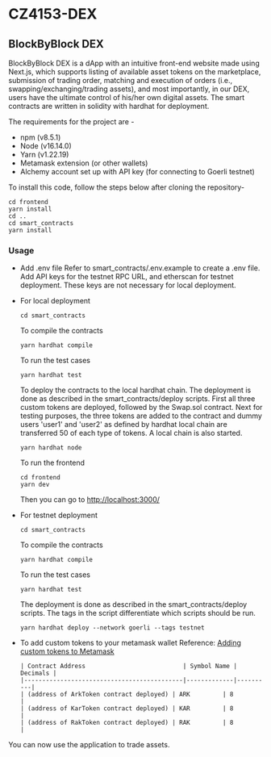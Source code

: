 # CZ4153-DEX
## BlockByBlock DEX

BlockByBlock DEX is a dApp with an intuitive front-end website made using Next.js,
which supports listing of available asset tokens on the marketplace, submission of trading order, matching and execution
of orders (i.e., swapping/exchanging/trading assets), and most importantly, in our DEX, users have the ultimate control
of his/her own digital assets. The smart contracts are written in solidity with hardhat for deployment.

The requirements for the project are -
* npm (v8.5.1)
* Node (v16.14.0)
* Yarn (v1.22.19)
* Metamask extension (or other wallets)
* Alchemy account set up with API key (for connecting to Goerli testnet)

To install this code, follow the steps below after cloning the repository-
```shell
cd frontend
yarn install
cd ..
cd smart_contracts
yarn install
```
### Usage

* Add .env file
  Refer to smart_contracts/.env.example to create a .env file.
  Add API keys for the testnet RPC URL, and etherscan for testnet deployment. These keys are not necessary for local deployment.
  
* For local deployment
  ```shell
  cd smart_contracts
  ```
  To compile the contracts
  ```shell
  yarn hardhat compile
  ```
  To run the test cases
  ```shell
  yarn hardhat test
  ```
  To deploy the contracts to the local hardhat chain. The deployment is done as described in the smart_contracts/deploy scripts. First all three custom tokens are deployed, followed by the Swap.sol contract. Next for testing purposes, the three tokens are added to the contract and dummy users 'user1' and 'user2' as defined by hardhat local chain are transferred 50 of each type of tokens. A local chain is also started.
   ```shell
  yarn hardhat node
  ```
  To run the frontend 
    ```shell
  cd frontend
  yarn dev
  ```
  Then you can go to <http://localhost:3000/>
  
* For testnet deployment
  ```shell
  cd smart_contracts
  ```
  To compile the contracts
  ```shell
  yarn hardhat compile
  ```
  To run the test cases
  ```shell
  yarn hardhat test
  ```
  The deployment is done as described in the smart_contracts/deploy scripts. The tags in the script differentiate which scripts should be run.
   ```shell
  yarn hardhat deploy --network goerli --tags testnet
  ```
* To add custom tokens to your metamask wallet
  Reference: [Adding custom tokens to Metamask](https://metamask.zendesk.com/hc/en-us/articles/360015489031-How-to-View-See-Your-Tokens-in-Metamask)
      
      | Contract Address                           | Symbol Name | Decimals |
      |--------------------------------------------|-------------|----------|
      | (address of ArkToken contract deployed) | ARK         | 8        |
      | (address of KarToken contract deployed) | KAR         | 8        |
      | (address of RakToken contract deployed) | RAK         | 8        |
  
You can now use the application to trade assets.
  
  
